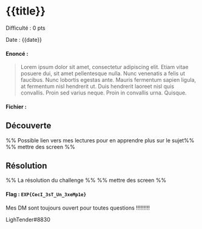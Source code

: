 # {{title}}

Difficulté : 0 pts

Date : {{date}}

#### Enoncé :

> Lorem ipsum dolor sit amet, consectetur adipiscing elit. Etiam vitae posuere dui, sit amet pellentesque nulla. Nunc venenatis a felis ut faucibus. Nunc lobortis egestas ante. Mauris fermentum sapien ligula, at fermentum nisl hendrerit ut. Duis hendrerit laoreet nisl quis convallis. Proin sed varius neque. Proin in convallis urna. Quisque.

#### Fichier : 

## Découverte

%% Possible lien vers mes lectures pour en apprendre plus sur le sujet%%
%% mettre des screen %%

## Résolution

%% La résolution du challenge %%
%% mettre des screen %%



#### Flag : `EXP{CecI_3sT_Un_3xeMp1e}`

Mes DM sont toujours ouvert pour toutes questions !!!!!!!!!

LighTender#8830




